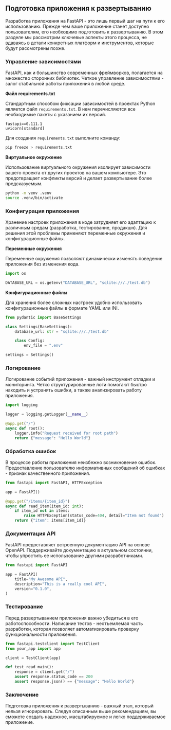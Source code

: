 ## Подготовка приложения к развертыванию

Разработка приложения на FastAPI - это лишь первый шаг на пути к его использованию. Прежде чем ваше приложение станет доступно пользователям, его необходимо подготовить к развертыванию. В этом разделе мы рассмотрим ключевые аспекты этого процесса, не вдаваясь в детали конкретных платформ и инструментов, которые будут рассмотрены позже.

### Управление зависимостями

FastAPI, как и большинство современных фреймворков, полагается на множество сторонних библиотек. Четкое управление зависимостями -  залог стабильной работы приложения в любой среде. 

**Файл requirements.txt**

Стандартным способом фиксации зависимостей в проектах Python является файл `requirements.txt`. В нем перечисляются все необходимые пакеты с указанием их версий. 

```
fastapi==0.111.1
uvicorn[standard]
```

Для создания `requirements.txt` выполните команду:

```bash
pip freeze > requirements.txt
```

**Виртуальное окружение**

Использование виртуального окружения изолирует зависимости вашего проекта от других проектов на вашем компьютере. Это предотвращает конфликты версий и делает развертывание более предсказуемым.

```bash
python -m venv .venv
source .venv/bin/activate
```

### Конфигурация приложения

Хранение настроек приложения в коде затрудняет его адаптацию к различным средам (разработка, тестирование, продакшн). Для решения этой проблемы применяют переменные окружения и конфигурационные файлы.

**Переменные окружения**

Переменные окружения позволяют динамически изменять поведение приложения без изменения кода.

```python
import os

DATABASE_URL = os.getenv("DATABASE_URL", "sqlite:///./test.db")
```

**Конфигурационные файлы**

Для хранения более сложных настроек удобно использовать конфигурационные файлы в формате YAML или INI.

```python
from pydantic import BaseSettings

class Settings(BaseSettings):
    database_url: str = "sqlite:///./test.db"

    class Config:
        env_file = ".env"

settings = Settings()
```

### Логирование

Логирование событий приложения - важный инструмент отладки и мониторинга. Четко структурированные логи помогают быстро находить и устранять ошибки, а также анализировать работу приложения.

```python
import logging

logger = logging.getLogger(__name__)

@app.get("/")
async def root():
    logger.info("Request received for root path")
    return {"message": "Hello World"}
```

### Обработка ошибок

В процессе работы приложения неизбежно возникновение ошибок. Предоставление пользователю информативных сообщений об ошибках  - признак качественного приложения.

```python
from fastapi import FastAPI, HTTPException

app = FastAPI()

@app.get("/items/{item_id}")
async def read_item(item_id: int):
    if item_id not in items:
        raise HTTPException(status_code=404, detail="Item not found")
    return {"item": items[item_id]}
```

### Документация API

FastAPI предоставляет встроенную документацию API на основе OpenAPI. Поддерживайте документацию в актуальном состоянии, чтобы упростить ее использование другими разработчиками.

```python
from fastapi import FastAPI

app = FastAPI(
    title="My Awesome API",
    description="This is a really cool API",
    version="0.1.0",
)
```

### Тестирование

Перед развертыванием приложения важно убедиться в его работоспособности. Написание тестов - неотъемлемая часть разработки, которая позволяет автоматизировать проверку функциональности приложения.

```python
from fastapi.testclient import TestClient
from your_app import app

client = TestClient(app)

def test_read_main():
    response = client.get("/")
    assert response.status_code == 200
    assert response.json() == {"message": "Hello World"}
```


### Заключение

Подготовка приложения к развертыванию - важный этап, который нельзя игнорировать. Следуя описанным выше рекомендациям, вы сможете создать надежное, масштабируемое и легко поддерживаемое приложение. 

